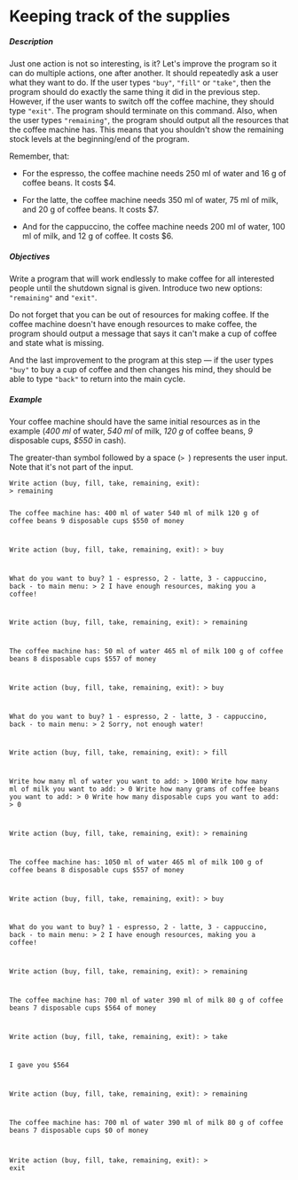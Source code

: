 # Keeping track of the supplies
<div class="step-text">
<p></p><h5 id="description">Description</h5><p>Just one action is not so interesting, is it? Let's improve the program so it can do multiple actions, one after another. It should repeatedly ask a user what they want to do. If the user types <code class="java">"buy"</code>, <code class="java">"fill"</code> or <code class="java">"take"</code>, then the program should do exactly the same thing it did in the previous step. However, if the user wants to switch off the coffee machine, they should type <code class="java">"exit"</code>. The program should terminate on this command. Also, when the user types <code class="java">"remaining"</code>, the program should output all the resources that the coffee machine has. This means that you shouldn't show the remaining stock levels at the beginning/end of the program.</p><p>Remember, that:</p><ul><li><p>For the espresso, the coffee machine needs 250 ml of water and 16 g of coffee beans. It costs $4.</p></li><li><p>For the latte, the coffee machine needs 350 ml of water, 75 ml of milk, and 20 g of coffee beans. It costs $7.</p></li><li><p>And for the cappuccino, the coffee machine needs 200 ml of water, 100 ml of milk, and 12 g of coffee. It costs $6.</p></li></ul><h5 id="objectives">Objectives</h5><p>Write a program that will work endlessly to make coffee for all interested people until the shutdown signal is given. Introduce two new options: <code class="java">"remaining"</code> and <code class="java">"exit"</code>.</p><p>Do not forget that you can be out of resources for making coffee. If the coffee machine doesn't have enough resources to make coffee, the program should output a message that says it can't make a cup of coffee and state what is missing.</p><p>And the last improvement to the program at this step — if the user types <code class="java">"buy"</code> to buy a cup of coffee and then changes his mind, they should be able to type <code class="java">"back"</code> to return into the main cycle.</p><h5 id="example">Example</h5><p>Your coffee machine should have the same initial resources as in the example (<em>400 ml</em> of water, <em>540 ml</em> of milk, <em>120 g</em> of coffee beans, <em>9</em> disposable cups, <em>$550</em> in cash).</p><p>The greater-than symbol followed by a space (<code class="java">&gt; </code>) represents the user input. Note that it's not part of the input.</p><pre><code class="language-no-highlight">Write action (buy, fill, take, remaining, exit): 
&gt; remaining

The coffee machine has:
400 ml of water
540 ml of milk
120 g of coffee beans
9 disposable cups
$550 of money

Write action (buy, fill, take, remaining, exit): 
&gt; buy

What do you want to buy? 1 - espresso, 2 - latte, 3 - cappuccino, back - to main menu: 
&gt; 2
I have enough resources, making you a coffee!

Write action (buy, fill, take, remaining, exit): 
&gt; remaining

The coffee machine has:
50 ml of water
465 ml of milk
100 g of coffee beans
8 disposable cups
$557 of money

Write action (buy, fill, take, remaining, exit): 
&gt; buy

What do you want to buy? 1 - espresso, 2 - latte, 3 - cappuccino, back - to main menu: 
&gt; 2
Sorry, not enough water!

Write action (buy, fill, take, remaining, exit): 
&gt; fill

Write how many ml of water you want to add: 
&gt; 1000
Write how many ml of milk you want to add: 
&gt; 0
Write how many grams of coffee beans you want to add: 
&gt; 0
Write how many disposable cups you want to add: 
&gt; 0

Write action (buy, fill, take, remaining, exit): 
&gt; remaining

The coffee machine has:
1050 ml of water
465 ml of milk
100 g of coffee beans
8 disposable cups
$557 of money

Write action (buy, fill, take, remaining, exit): 
&gt; buy

What do you want to buy? 1 - espresso, 2 - latte, 3 - cappuccino, back - to main menu: 
&gt; 2
I have enough resources, making you a coffee!

Write action (buy, fill, take, remaining, exit): 
&gt; remaining

The coffee machine has:
700 ml of water
390 ml of milk
80 g of coffee beans
7 disposable cups
$564 of money

Write action (buy, fill, take, remaining, exit): 
&gt; take

I gave you $564

Write action (buy, fill, take, remaining, exit): 
&gt; remaining

The coffee machine has:
700 ml of water
390 ml of milk
80 g of coffee beans
7 disposable cups
$0 of money

Write action (buy, fill, take, remaining, exit): 
&gt; exit</code></pre>
</div>
